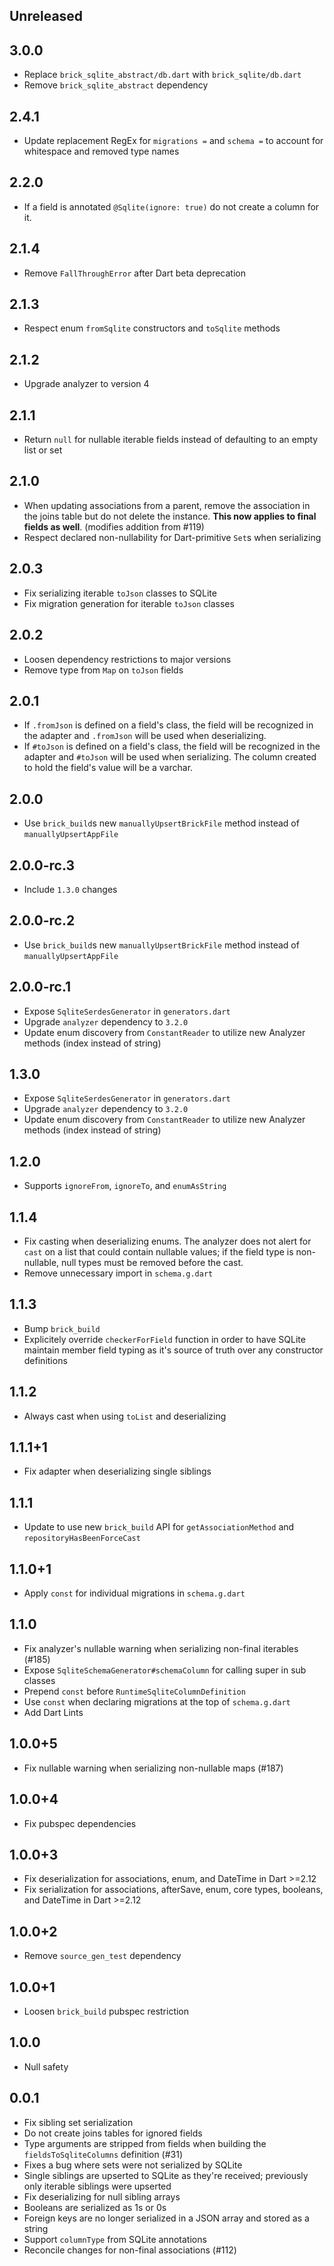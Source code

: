 ## Unreleased

## 3.0.0

* Replace `brick_sqlite_abstract/db.dart` with `brick_sqlite/db.dart`
* Remove `brick_sqlite_abstract` dependency

## 2.4.1

* Update replacement RegEx for `migrations =` and `schema =` to account for whitespace and removed type names

## 2.2.0

* If a field is annotated `@Sqlite(ignore: true)` do not create a column for it.

## 2.1.4

* Remove `FallThroughError` after Dart beta deprecation

## 2.1.3

* Respect enum `fromSqlite` constructors and `toSqlite` methods

## 2.1.2

* Upgrade analyzer to version 4

## 2.1.1

* Return `null` for nullable iterable fields instead of defaulting to an empty list or set

## 2.1.0

* When updating associations from a parent, remove the association in the joins table but do not delete the instance. **This now applies to final fields as well**. (modifies addition from #119)
* Respect declared non-nullability for Dart-primitive `Set`s when serializing

## 2.0.3

* Fix serializing iterable `toJson` classes to SQLite
* Fix migration generation for iterable `toJson` classes

## 2.0.2

* Loosen dependency restrictions to major versions
* Remove type from `Map` on `toJson` fields

## 2.0.1

* If `.fromJson` is defined on a field's class, the field will be recognized in the adapter and `.fromJson` will be used when deserializing.
* If `#toJson` is defined on a field's class, the field will be recognized in the adapter and `#toJson` will be used when serializing. The column created to hold the field's value will be a varchar.

## 2.0.0

* Use `brick_build`s new `manuallyUpsertBrickFile` method instead of `manuallyUpsertAppFile`

## 2.0.0-rc.3

* Include `1.3.0` changes

## 2.0.0-rc.2

* Use `brick_build`s new `manuallyUpsertBrickFile` method instead of `manuallyUpsertAppFile`

## 2.0.0-rc.1

* Expose `SqliteSerdesGenerator` in `generators.dart`
* Upgrade `analyzer` dependency to `3.2.0`
* Update enum discovery from `ConstantReader` to utilize new Analyzer methods (index instead of string)

## 1.3.0

* Expose `SqliteSerdesGenerator` in `generators.dart`
* Upgrade `analyzer` dependency to `3.2.0`
* Update enum discovery from `ConstantReader` to utilize new Analyzer methods (index instead of string)

## 1.2.0

* Supports `ignoreFrom`, `ignoreTo`, and `enumAsString`

## 1.1.4

* Fix casting when deserializing enums. The analyzer does not alert for `cast` on a list that could contain nullable values; if the field type is non-nullable, null types must be removed before the cast.
* Remove unnecessary import in `schema.g.dart`

## 1.1.3

* Bump `brick_build`
* Explicitely override `checkerForField` function in order to have SQLite maintain member field typing as it's source of truth over any constructor definitions

## 1.1.2

* Always cast when using `toList` and deserializing

## 1.1.1+1

* Fix adapter when deserializing single siblings

## 1.1.1

* Update to use new `brick_build` API for `getAssociationMethod` and `repositoryHasBeenForceCast`

## 1.1.0+1

* Apply `const` for individual migrations in `schema.g.dart`

## 1.1.0

* Fix analyzer's nullable warning when serializing non-final iterables (#185)
* Expose `SqliteSchemaGenerator#schemaColumn` for calling super in sub classes
* Prepend `const` before `RuntimeSqliteColumnDefinition`
* Use `const` when declaring migrations at the top of `schema.g.dart`
* Add Dart Lints

## 1.0.0+5

* Fix nullable warning when serializing non-nullable maps (#187)

## 1.0.0+4

* Fix pubspec dependencies

## 1.0.0+3

* Fix deserialization for associations, enum, and DateTime in Dart >=2.12
* Fix serialization for associations, afterSave, enum, core types, booleans, and DateTime in Dart >=2.12

## 1.0.0+2

* Remove `source_gen_test` dependency

## 1.0.0+1

* Loosen `brick_build` pubspec restriction

## 1.0.0

* Null safety

## 0.0.1

* Fix sibling set serialization
* Do not create joins tables for ignored fields
* Type arguments are stripped from fields when building the `fieldsToSqliteColumns` definition (#31)
* Fixes a bug where sets were not serialized by SQLite
* Single siblings are upserted to SQLite as they're received; previously only iterable siblings were upserted
* Fix deserializing for null sibling arrays
* Booleans are serialized as 1s or 0s
* Foreign keys are no longer serialized in a JSON array and stored as a string
* Support `columnType` from SQLite annotations
* Reconcile changes for non-final associations (#112)
